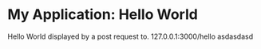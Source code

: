 # My Application: Hello World

Hello World displayed by a post request to. 127.0.0.1:3000/hello
asdasdasd
